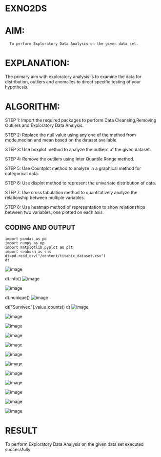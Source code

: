 # EXNO2DS
# AIM:
      To perform Exploratory Data Analysis on the given data set.
      
# EXPLANATION:
  The primary aim with exploratory analysis is to examine the data for distribution, outliers and anomalies to direct specific testing of your hypothesis.
  
# ALGORITHM:
STEP 1: Import the required packages to perform Data Cleansing,Removing Outliers and Exploratory Data Analysis.

STEP 2: Replace the null value using any one of the method from mode,median and mean based on the dataset available.

STEP 3: Use boxplot method to analyze the outliers of the given dataset.

STEP 4: Remove the outliers using Inter Quantile Range method.

STEP 5: Use Countplot method to analyze in a graphical method for categorical data.

STEP 6: Use displot method to represent the univariate distribution of data.

STEP 7: Use cross tabulation method to quantitatively analyze the relationship between multiple variables.

STEP 8: Use heatmap method of representation to show relationships between two variables, one plotted on each axis.

## CODING AND OUTPUT
```
import pandas as pd
import numpy as np
import matplotlib.pyplot as plt
import seaborn as sns
dt=pd.read_csv("/content/titanic_dataset.csv")
dt
```
![image](https://github.com/vinodhini-17/EXNO2DS/assets/145742741/ee434eec-8cac-433f-a51c-9b45bdff528b)

dt.info()
![image](https://github.com/vinodhini-17/EXNO2DS/assets/145742741/eb2b57ad-abf9-496b-9612-fdf0221262df)

![image](https://github.com/vinodhini-17/EXNO2DS/assets/145742741/624af37b-c7a6-41c7-b2e6-42485fb2699e)

dt.nunique()
![image](https://github.com/vinodhini-17/EXNO2DS/assets/145742741/70cfcf57-780a-4980-9dee-a3495ded7b8d)

dt["Survived"].value_counts()
dt
![image](https://github.com/vinodhini-17/EXNO2DS/assets/145742741/8c944151-eac5-4b3e-a219-b712630ec57e)


![image](https://github.com/vinodhini-17/EXNO2DS/assets/145742741/45fc4d76-b744-4250-b136-f36a67e68c64)

![image](https://github.com/vinodhini-17/EXNO2DS/assets/145742741/9ce34a94-0cc2-4657-9631-118033a151c4)

![image](https://github.com/vinodhini-17/EXNO2DS/assets/145742741/9ce84e79-8271-47de-844e-e177794b40c3)

![image](https://github.com/vinodhini-17/EXNO2DS/assets/145742741/27d80b2a-ccbd-4bc4-98d2-df8079ba594b)

![image](https://github.com/vinodhini-17/EXNO2DS/assets/145742741/5d6464da-c732-452e-90a6-342011d02e7e)

![image](https://github.com/vinodhini-17/EXNO2DS/assets/145742741/ef52840c-95d9-40ed-a421-12bab4ea7f23)

![image](https://github.com/vinodhini-17/EXNO2DS/assets/145742741/52c8d65a-69cd-4a80-84c1-5eb91e380dc4)

![image](https://github.com/vinodhini-17/EXNO2DS/assets/145742741/1cefe244-8d22-4c29-892c-4038f47455af)

![image](https://github.com/vinodhini-17/EXNO2DS/assets/145742741/3f07d800-a4e6-4245-87fe-a6fab8d95a79)

![image](https://github.com/vinodhini-17/EXNO2DS/assets/145742741/981fe443-5598-4641-a0e7-6c646615e265)

![image](https://github.com/vinodhini-17/EXNO2DS/assets/145742741/2a2aeee0-c380-4e57-8fe0-262cc051a3c2)

# RESULT

To perform Exploratory Data Analysis on the given data set executed successfully
      

